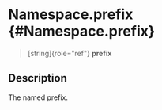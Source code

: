 Namespace.prefix {#Namespace.prefix}
================

> [string]{role="ref"} **prefix**

Description
-----------

The named prefix.
